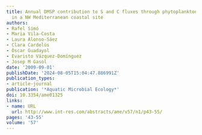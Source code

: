 ```yaml
---
title: Annual DMSP contribution to S and C fluxes through phytoplankton and bacterioplankton
  in a NW Mediterranean coastal site
authors:
- Rafel Simó
- Maria Vila-Costa
- Laura Alonso-Sáez
- Clara Cardelús
- Òscar Guadayol
- Evaristo Vázquez-Domínguez
- Josep M Gasol
date: '2009-09-01'
publishDate: '2024-08-05T15:04:47.886991Z'
publication_types:
- article-journal
publication: '*Aquatic Microbial Ecology*'
doi: 10.3354/ame01325
links:
- name: URL
  url: http://www.int-res.com/abstracts/ame/v57/n1/p43-55/
pages: '43-55'
volume: '57'
---
```

